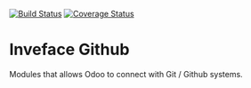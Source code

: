 [![Build Status](https://travis-ci.org/OCA/interface-github.svg?branch=8.0)](https://travis-ci.org/OCA/interface-github)
[![Coverage Status](https://coveralls.io/repos/OCA/interface-github/badge.png?branch=8.0)](https://coveralls.io/r/OCA/interface-github?branch=8.0)

Inveface Github
===============

Modules that allows Odoo to connect with Git / Github systems.
